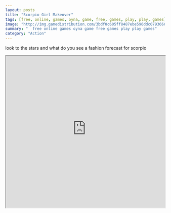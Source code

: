```yaml
---
layout: posts
title: "Scorpio Girl Makeover"
tags: [free, online, games, oyna, game, free, games, play, play, games]
image: "http://img.gamedistribution.com/3bdf0c605ff8487ebe596ddc07936667.jpg"
summary: "  free online games oyna game free games play play games"
category: "Action"
---
```


look to the stars and what do you see a fashion forecast for scorpio

<iframe width="100%" height="480px;" src="http://flash.gamedistribution.com?game=3bdf0c605ff8487ebe596ddc07936667"></iframe>